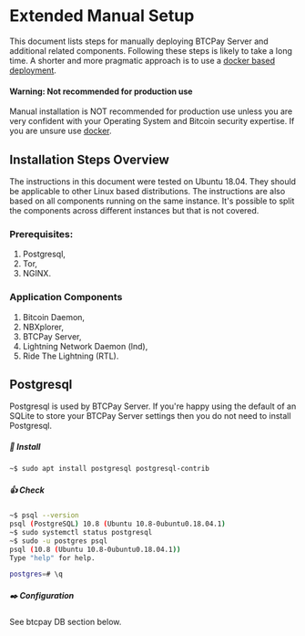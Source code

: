 # Extended Manual Setup

This document lists steps for manually deploying BTCPay Server and additional related components. Following these steps is likely to take a long time. A shorter and more pragmatic approach is to use a [docker based deployment](https://github.com/btcpayserver/btcpayserver-docker).

#### Warning: Not recommended for production use

Manual installation is NOT recommended for production use unless you are very confident with your Operating System and Bitcoin security expertise. If you are unsure use [docker](https://github.com/btcpayserver/btcpayserver-docker).

## Installation Steps Overview

The instructions in this document were tested on Ubuntu 18.04. They should be applicable to other Linux based distributions. The instructions are also based on all components running on the same instance. It's possible to split the components across different instances but that is not covered.

### Prerequisites:

1) Postgresql,
2) Tor,
3) NGINX.

### Application Components

1) Bitcoin Daemon,
2) NBXplorer,
3) BTCPay Server,
4) Lightning Network Daemon (lnd),
5) Ride The Lightning (RTL).

## Postgresql

Postgresql is used by BTCPay Server. If you're happy using the default of an SQLite to store your BTCPay Server settings then you do not need to install Postgresql.

##### :truck: Install

```bash
~$ sudo apt install postgresql postgresql-contrib
```

##### :thumbsup: Check

```bash
~$ psql --version
psql (PostgreSQL) 10.8 (Ubuntu 10.8-0ubuntu0.18.04.1)
~$ sudo systemctl status postgresql
~$ sudo -u postgres psql
psql (10.8 (Ubuntu 10.8-0ubuntu0.18.04.1))
Type "help" for help.

postgres=# \q
```

##### :black_nib: Configuration

See btcpay DB section below.


